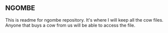 NGOMBE
--
 This is readme for ngombe repository. It's where I will keep all the cow files. Anyone that buys a cow from us will be able to access the file.
 